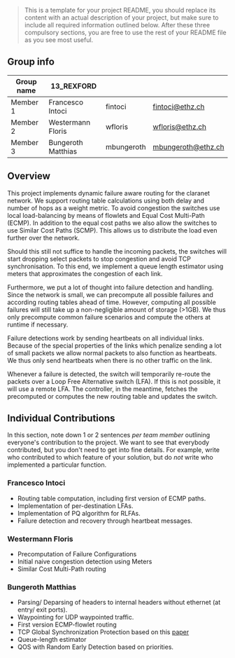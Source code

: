 > This is a template for your project README, you should replace its content with an actual description of your project, but make sure to include all required information outlined below. After these three compulsory sections, you are free to use the rest of your README file as you see most useful.
> 

## Group info

| Group name | 13_REXFORD |  |  |
| --- | --- | --- | --- |
| Member 1 | Francesco Intoci  | fintoci | fintoci@ethz.ch |
| Member 2 | Westermann Floris | wfloris | wfloris@ethz.ch |
| Member 3 | Bungeroth Matthias | mbungeroth | mbungeroth@ethz.ch |

## Overview

This project implements dynamic failure aware routing for the claranet network.
We support routing table calculations using both delay and number of hops as a weight metric.
To avoid congestion the switches use local load-balancing by means of flowlets and Equal Cost Multi-Path (ECMP).
In addition to the equal cost paths we also allow the switches to use Similar Cost Paths (SCMP).
This allows us to distribute the load even further over the network.

Should this still not suffice to handle the incoming packets, the switches will start dropping select packets to stop congestion and avoid TCP synchronisation.
To this end, we implement a queue length estimator using meters that approximates the congestion of each link.

Furthermore, we put a lot of thought into failure detection and handling.
Since the network is small, we can precompute all possible failures and according routing tables ahead of time.
However, computing all possible failures will still take up a non-negligible amount of storage (>1GB).
We thus only precompute common failure scenarios and compute the others at runtime if necessary.

Failure detections work by sending heartbeats on all individual links.
Because of the special properties of the links which penalize sending a lot of small packets we allow normal packets to also function as heartbeats.
We thus only send heartbeats when there is no other traffic on the link.

Whenever a failure is detected, the switch will temporarily re-route the packets over a Loop Free Alternative switch (LFA).
If this is not possible, it will use a remote LFA.
The controller, in the meantime, fetches the precomputed or computes the new routing table and updates the switch.


## Individual Contributions

In this section, note down 1 or 2 sentences *per team member* outlining everyone's contribution to the project. We want to see that everybody contributed, but you don't need to get into fine details. For example, write who contributed to which feature of your solution, but do *not* write who implemented a particular function. 

### Francesco Intoci
- Routing table computation, including first version of ECMP paths.
- Implementation of per-destination LFAs.
- Implementation of PQ algorithm for RLFAs.
- Failure detection and recovery through heartbeat messages.

### Westermann Floris
- Precomputation of Failure Configurations
- Initial naive congestion detection using Meters
- Similar Cost Multi-Path routing

### Bungeroth Matthias

- Parsing/ Deparsing of headers to internal headers without ethernet (at entry/ exit ports).
- Waypointing for UDP waypointed traffic.
- First version ECMP-flowlet routing
- TCP Global Synchronization Protection based on this [paper](https://www.researchgate.net/publication/301857331_Global_Synchronization_Protection_for_Bandwidth_Sharing_TCP_Flows_in_High-Speed_Links)
- Queue-length estimator
- QOS with Random Early Detection based on priorities.

